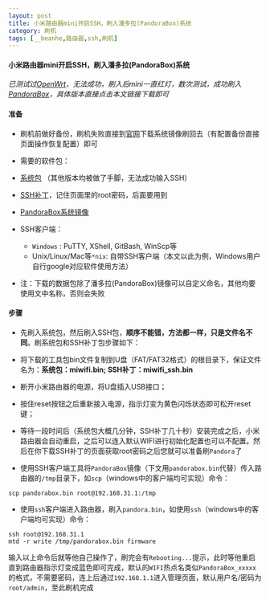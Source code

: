 ```yaml
---
layout: post
title: 小米路由器mini开启SSH，刷入潘多拉(PandoraBox)系统 
category: 刷机
tags: [__beanhe,路由器,ssh,刷机]
---
```


#### 小米路由器mini开启SSH，刷入潘多拉(PandoraBox)系统

_已测试过[OpenWrt](https://openwrt.org/)，无法成功，刷入后mini一直红灯，数次测试，成功刷入[PandoraBox](http://downloads.openwrt.org.cn/PandoraBox/)，具体版本直接点击本文链接下载即可_

#### 准备
- 刷机前做好备份，刷机失败直接到[官网](http://miwifi.com/miwifi_download.html)下载系统镜像刷回去（有配置备份直接页面操作恢复配置）即可
- 需要的软件包：
 - [系统包](http://bigota.miwifi.com/xiaoqiang/rom/r1cm/miwifi_r1cm_all_46ed1_0.4.36.bin "miwifi_r1cm_all_46ed1_0.4.36.bin") （其他版本均被做了手脚，无法成功输入SSH）
 - [SSH补丁](http://d.miwifi.com/rom/ssh)，记住页面里的root密码，后面要用到
 - [PandoraBox系统镜像](http://downloads.openwrt.org.cn/PandoraBox/Xiaomi-Mini-R1CM/testing/PandoraBox-ralink-mt7620-xiaomi-mini-squashfs-sysupgrade-r876-20150520.bin)
 - SSH客户端：
   - `Windows` : PuTTY, XShell, GitBash, WinScp等
   - Unix/Linux/Mac等`*nix`: 自带SSH客户端（本文以此为例，Windows用户自行google对应软件使用方法）
   
- 注：下载的数据包除了潘多拉(PandoraBox)镜像可以自定义命名，其他均要使用文中名称，否则会失败
 
#### 步骤
 - 先刷入系统包，然后刷入SSH包，**顺序不能错，方法都一样，只是文件名不同**。刷系统包和SSH补丁包步骤如下：
  - 将下载的工具包bin文件复制到U盘（FAT/FAT32格式）的根目录下，保证文件名为：**系统包：miwifi.bin; SSH补丁：miwifi_ssh.bin**
  - 断开小米路由器的电源，将U盘插入USB接口；
  - 按住reset按钮之后重新接入电源，指示灯变为黄色闪烁状态即可松开reset键；
  - 等待一段时间后（系统包大概几分钟，SSH补丁几十秒）安装完成之后，小米路由器会自动重启，之后可以连入默认WIFI进行初始化配置也可以不配置。然后在你下载SSH补丁的页面获取root密码之后您就可以准备刷`Pandora`了

- 使用SSH客户端工具将`PandoraBox`镜像（下文用`pandorabox.bin`代替）传入路由器的`/tmp`目录下，如`scp`（windows中的客户端均可实现）命令：

```
scp pandorabox.bin root@192.168.31.1:/tmp
```

- 使用`ssh`客户端进入路由器，刷入`pandora.bin`，如使用`ssh`（windows中的客户端均可实现）命令：

```
ssh root@192.168.31.1
mtd -r write /tmp/pandorabox.bin firmware
```

输入以上命令后就等他自己操作了，刷完会有`Rebooting...`提示，此时等他重启直到路由器指示灯变成蓝色即可完成，默认的`WIFI`热点名类似`PandoraBox_xxxxx`的格式，不需要密码，连上后通过`192.168.1.1`进入管理页面，默认用户名/密码为`root/admin`，至此刷机完成
